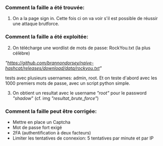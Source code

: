 ### Comment la faille a été trouvée:

1. On a la page sign in. Cette fois ci on va voir s'il est possible de réussir une attaque brutforce.

### Comment la faille a été exploitée:

2. On télécharge une wordlist de mots de passe: RockYou.txt (la plus célèbre)

*"https://github.com/brannondorsey/naive-hashcat/releases/download/data/rockyou.txt"*

tests avec plusieurs usernames: admin, root.
Et on teste d'abord avec les 1000 premiers mots de passe, avec un script python simple.

3. On obtient un resultat avec le username *"root"* pour le password *"shadow*" (cf. img *"resultat_brute_force"*)

### Comment la faille peut être corrigée:

- Mettre en place un Captcha
- Mot de passe fort exigé
- 2FA (authentification à deux facteurs)
- Limiter les tentatives de connexion: 5 tentatives par minute et par IP